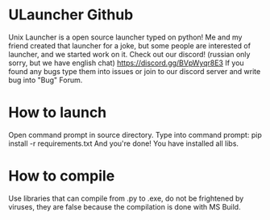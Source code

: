 # ULauncher Github
Unix Launcher is a open source launcher typed on python!
Me and my friend created that launcher for a joke, but some people are interested of launcher, and we started work on it.
Check out our discord! (russian only sorry, but we have english chat) https://discord.gg/BVpWyqr8E3
If you found any bugs type them into issues or join to our discord server and write bug into "Bug" Forum.
# How to launch
Open command prompt in source directory.
Type into command prompt: pip install -r requirements.txt
And you're done! You have installed all libs.
# How to compile
Use libraries that can compile from .py to .exe, do not be frightened by viruses, they are false because the compilation is done with MS Build.
